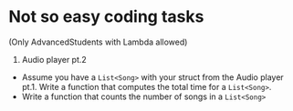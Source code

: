 # Not so easy coding tasks

(Only AdvancedStudents with Lambda allowed)

1. Audio player pt.2

  - Assume you have a `List<Song>` with your struct from the Audio player pt.1.
    Write a function that computes the total time for a `List<Song>`.
  - Write a function that counts the number of songs in a `List<Song>`
